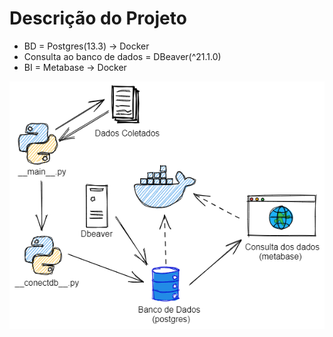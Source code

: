 
# Descrição do Projeto

- BD = Postgres(13.3) -> Docker
- Consulta ao banco de dados = DBeaver(^21.1.0)
- BI = Metabase -> Docker

![ ](https://github.com/Prog-LucasAlves/dados_financeiros_b3/blob/master/image/img01.png)
